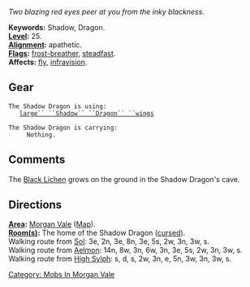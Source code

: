 *Two blazing red eyes peer at you from the inky blackness.*

**Keywords:** Shadow, Dragon.  
**[Level](Level.md "wikilink"):** 25.  
**[Alignment](Alignment.md "wikilink"):** apathetic.  
**[Flags](:Category:_Mob_Types.md "wikilink"):**
[frost-breather](Breathing_Mobs.md "wikilink"),
[steadfast](Sentinel_Mobs.md "wikilink").  
**Affects:** [fly](Fly.md "wikilink"),
[infravision](Infravision.md "wikilink").  

## Gear

`The Shadow Dragon is using:`  
<worn about body>`   `[`large`` ``Shadow`` ``Dragon`` ``wings`](Large_Shadow_Dragon_Wings.md "wikilink")

`The Shadow Dragon is carrying:`  
`     Nothing.`

## Comments

The [Black Lichen](Black_Lichen "wikilink") grows on the ground in the
Shadow Dragon's cave.

## Directions

**[Area](:Category:_Areas.md "wikilink"):** [Morgan
Vale](:Category:_Morgan_Vale.md "wikilink")
([Map](Morgan_Vale_Map.md "wikilink")).  
**[Room(s)](:Category:_Rooms.md "wikilink"):** The home of the Shadow
Dragon ([cursed](Cursed_Rooms.md "wikilink")).  
Walking route from [Sol](Sol.md "wikilink"): 3e, 2n, 3e, 8n, 3e, 5s, 2w,
3n, 3w, s.  
Walking route from [Aelmon](Aelmon.md "wikilink"): 14n, 8w, 3n, 6w, 3n,
3e, 5s, 2w, 3n, 3w, s.  
Walking route from [High Sylph](High_Sylph.md "wikilink"): s, d, s, 2w,
3n, e, 5n, 3w, 3n, 3w, s.  

[Category: Mobs In Morgan
Vale](Category:_Mobs_In_Morgan_Vale "wikilink")
